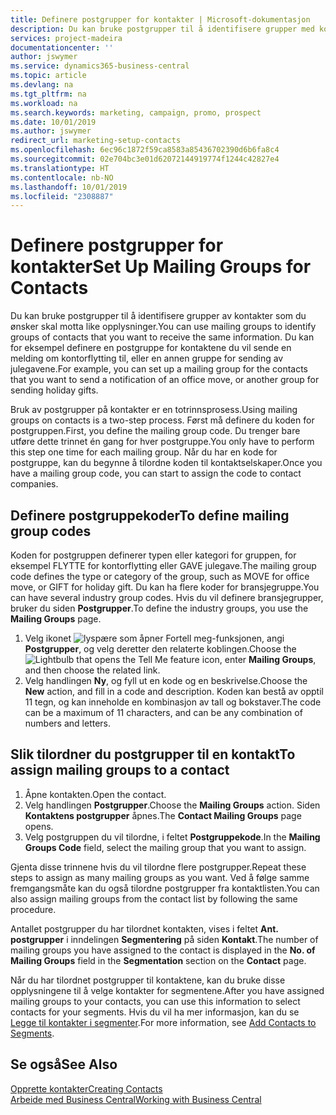 ```yaml
---
title: Definere postgrupper for kontakter | Microsoft-dokumentasjon
description: Du kan bruke postgrupper til å identifisere grupper med kontakter du vil skal motta samme informasjon, for eksempel for en markedsføringskampanje.
services: project-madeira
documentationcenter: ''
author: jswymer
ms.service: dynamics365-business-central
ms.topic: article
ms.devlang: na
ms.tgt_pltfrm: na
ms.workload: na
ms.search.keywords: marketing, campaign, promo, prospect
ms.date: 10/01/2019
ms.author: jswymer
redirect_url: marketing-setup-contacts
ms.openlocfilehash: 6ec96c1872f59ca8583a85436702390d6b6fa8c4
ms.sourcegitcommit: 02e704bc3e01d62072144919774f1244c42827e4
ms.translationtype: HT
ms.contentlocale: nb-NO
ms.lasthandoff: 10/01/2019
ms.locfileid: "2308887"
---
```

# <a name="set-up-mailing-groups-for-contacts"></a><span data-ttu-id="638cf-103">Definere postgrupper for kontakter</span><span class="sxs-lookup"><span data-stu-id="638cf-103">Set Up Mailing Groups for Contacts</span></span>
<span data-ttu-id="638cf-104">Du kan bruke postgrupper til å identifisere grupper av kontakter som du ønsker skal motta like opplysninger.</span><span class="sxs-lookup"><span data-stu-id="638cf-104">You can use mailing groups to identify groups of contacts that you want to receive the same information.</span></span> <span data-ttu-id="638cf-105">Du kan for eksempel definere en postgruppe for kontaktene du vil sende en melding om kontorflytting til, eller en annen gruppe for sending av julegavene.</span><span class="sxs-lookup"><span data-stu-id="638cf-105">For example, you can set up a mailing group for the contacts that you want to send a notification of an office move, or another group for sending holiday gifts.</span></span>

<span data-ttu-id="638cf-106">Bruk av postgrupper på kontakter er en totrinnsprosess.</span><span class="sxs-lookup"><span data-stu-id="638cf-106">Using mailing groups on contacts is a two-step process.</span></span> <span data-ttu-id="638cf-107">Først må definere du koden for postgruppen.</span><span class="sxs-lookup"><span data-stu-id="638cf-107">First, you define the mailing group code.</span></span> <span data-ttu-id="638cf-108">Du trenger bare utføre dette trinnet én gang for hver postgruppe.</span><span class="sxs-lookup"><span data-stu-id="638cf-108">You only have to perform this step one time for each mailing group.</span></span> <span data-ttu-id="638cf-109">Når du har en kode for postgruppe, kan du begynne å tilordne koden til kontaktselskaper.</span><span class="sxs-lookup"><span data-stu-id="638cf-109">Once you have a mailing group code, you can start to assign the code to contact companies.</span></span>

## <a name="to-define-mailing-group-codes"></a><span data-ttu-id="638cf-110">Definere postgruppekoder</span><span class="sxs-lookup"><span data-stu-id="638cf-110">To define mailing group codes</span></span>
<span data-ttu-id="638cf-111">Koden for postgruppen definerer typen eller kategori for gruppen, for eksempel FLYTTE for kontorflytting eller GAVE julegave.</span><span class="sxs-lookup"><span data-stu-id="638cf-111">The mailing group code defines the type or category of the group, such as MOVE for office move, or GIFT for holiday gift.</span></span> <span data-ttu-id="638cf-112">Du kan ha flere koder for bransjegruppe.</span><span class="sxs-lookup"><span data-stu-id="638cf-112">You can have several industry group codes.</span></span> <span data-ttu-id="638cf-113">Hvis du vil definere bransjegrupper, bruker du siden **Postgrupper**.</span><span class="sxs-lookup"><span data-stu-id="638cf-113">To define the industry groups, you use the **Mailing Groups** page.</span></span>

1. <span data-ttu-id="638cf-114">Velg ikonet ![lyspære som åpner Fortell meg-funksjonen](media/ui-search/search_small.png "Fortell hva du vil gjøre"), angi **Postgrupper**, og velg deretter den relaterte koblingen.</span><span class="sxs-lookup"><span data-stu-id="638cf-114">Choose the ![Lightbulb that opens the Tell Me feature](media/ui-search/search_small.png "Tell me what you want to do") icon, enter **Mailing Groups**, and then choose the related link.</span></span>
2. <span data-ttu-id="638cf-115">Velg handlingen **Ny**, og fyll ut en kode og en beskrivelse.</span><span class="sxs-lookup"><span data-stu-id="638cf-115">Choose the **New** action, and fill in a code and description.</span></span> <span data-ttu-id="638cf-116">Koden kan bestå av opptil 11 tegn, og kan inneholde en kombinasjon av tall og bokstaver.</span><span class="sxs-lookup"><span data-stu-id="638cf-116">The code can be a maximum of 11 characters, and can be any combination of numbers and letters.</span></span>

## <a name="AssignMailGroupContact"></a> <span data-ttu-id="638cf-117">Slik tilordner du postgrupper til en kontakt</span><span class="sxs-lookup"><span data-stu-id="638cf-117">To assign mailing groups to a contact</span></span>
1. <span data-ttu-id="638cf-118">Åpne kontakten.</span><span class="sxs-lookup"><span data-stu-id="638cf-118">Open the contact.</span></span>
2. <span data-ttu-id="638cf-119">Velg handlingen **Postgrupper**.</span><span class="sxs-lookup"><span data-stu-id="638cf-119">Choose the **Mailing Groups** action.</span></span> <span data-ttu-id="638cf-120">Siden **Kontaktens postgrupper** åpnes.</span><span class="sxs-lookup"><span data-stu-id="638cf-120">The **Contact Mailing Groups** page opens.</span></span>
3. <span data-ttu-id="638cf-121">Velg postgruppen du vil tilordne, i feltet **Postgruppekode**.</span><span class="sxs-lookup"><span data-stu-id="638cf-121">In the **Mailing Groups Code** field, select the mailing group that you want to assign.</span></span>

<span data-ttu-id="638cf-122">Gjenta disse trinnene hvis du vil tilordne flere postgrupper.</span><span class="sxs-lookup"><span data-stu-id="638cf-122">Repeat these steps to assign as many mailing groups as you want.</span></span> <span data-ttu-id="638cf-123">Ved å følge samme fremgangsmåte kan du også tilordne postgrupper fra kontaktlisten.</span><span class="sxs-lookup"><span data-stu-id="638cf-123">You can also assign mailing groups from the contact list by following the same procedure.</span></span>

<span data-ttu-id="638cf-124">Antallet postgrupper du har tilordnet kontakten, vises i feltet **Ant. postgrupper** i inndelingen **Segmentering** på siden **Kontakt**.</span><span class="sxs-lookup"><span data-stu-id="638cf-124">The number of mailing groups you have assigned to the contact is displayed in the **No. of Mailing Groups** field in the **Segmentation** section on the **Contact** page.</span></span>

<span data-ttu-id="638cf-125">Når du har tilordnet postgrupper til kontaktene, kan du bruke disse opplysningene til å velge kontakter for segmentene.</span><span class="sxs-lookup"><span data-stu-id="638cf-125">After you have assigned mailing groups to your contacts, you can use this information to select contacts for your segments.</span></span> <span data-ttu-id="638cf-126">Hvis du vil ha mer informasjon, kan du se [Legge til kontakter i segmenter](marketing-add-contact-segment.md).</span><span class="sxs-lookup"><span data-stu-id="638cf-126">For more information, see [Add Contacts to Segments](marketing-add-contact-segment.md).</span></span>

## <a name="see-also"></a><span data-ttu-id="638cf-127">Se også</span><span class="sxs-lookup"><span data-stu-id="638cf-127">See Also</span></span>
[<span data-ttu-id="638cf-128">Opprette kontakter</span><span class="sxs-lookup"><span data-stu-id="638cf-128">Creating Contacts</span></span>](marketing-create-contact-companies.md)  
[<span data-ttu-id="638cf-129">Arbeide med Business Central</span><span class="sxs-lookup"><span data-stu-id="638cf-129">Working with Business Central</span></span>](ui-work-product.md)
